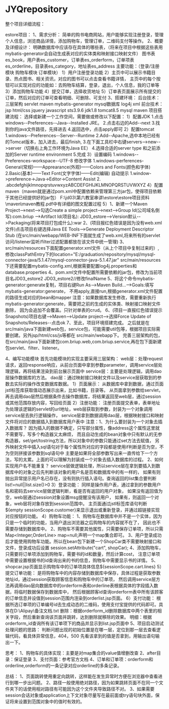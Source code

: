# JYQrepository
整个项目详细流程：

estore项目：
1、需求分析：
	简单的购书电商网站，用户能够实现注册登录，管理个人信息，浏览商品详情，添加购物车，管理订单，二维码支付等操作。
2、概要及详细设计：
	明确数据库中应该存在具体的哪些表，（将来在项目中根据这些表用mybatis-generator会自动生成表对应的实体类和映射接口映射文件）
	图书表es_book，用户表es_customer，订单表es_orderform，订单项表es_orderline，目录表es_category，地址表es_address
	主要功能：（登录/注册模块   购物车模块   订单模块）
	1）用户注册登录功能
	2）主页中可以展示书籍目录、热点图书、相关资讯，对应的图书可以点击查看书籍详情，
	     主页中的每个按钮可以实现对应的功能如：去购物车结算，登录，退出，个人信息，我的订单等
	3）添加购物车功能
	4）提交订单，选择收货地址
	5）订单表页面展示所有提交的订单，然后对应的订单可查看明细、可删除、可支付
3、搭建环境：
	后台技术：
		三层架构   servlet   maven  mybatis-generator
		mysql数据库  log4j  xml
	前台技术：
		jsp  html/css   jquery   javascript
	sts3.9.6
	jdk1.8
	tomcat8.5
	mysql
	maven
	项目搭建流程：
	选择或新建一个工作空间，需要做或修改以下配置：
	1）配置JDK	
	     1.点击windows--Preferences--Java--Installed JRE。
	     2.点击右边的Add--next
	     3.找到你的java文件路径，先择进去
	     4.返回选中，点击apply即可
	2）配置tomcat
	     1.windows--Preferences--Server--Runtime
	     2.Add--Apache,选中本地已经有的Tomcat版本，加入进去，最后finish,
	     3.在下面工具栏中右键servers-->new-->server（切换右上角工作环境为Java EE）
	     4.选择合适的server type 和之前添加的Server runtime environment
 	     5.完成
	3）设置编码
	     1.windows--Preferences-workspace--UTF-8
	     修改字体
	     1.windows-perferences-General(常规)——Apprearance(外观)——Colors and Fonts(颜色和字体)
	     2.Basic(基本)——Text Font(文字字体)——Edit(编辑)
	     自动提示
	     1.window->preference->Java->Editor->Content Assist
	     2. .abcdefghijklmnopqrstuvwxyzABCDEFGHIJKLMNOPQRSTUVWXYZ
	4）配置maven（maven就是通过pom.xml中配置依赖来管理第三方jar包，使得项目依赖于其他已经提供好的jar包）
	     F:\jd03\第六教室串讲\estore\estore项目资料\maven\maven教程.pdf中有详细的图文配置过程
	5）1、新建一个Maven Project-->next-->勾选Create a simple project-->next-->Group Id(公司域名倒写):com.briup
	          -->Artifact Id(项目名): JD03_estore-->Version默认-->Packaging(将来项目打包成什么):war
	     2、(项目报红色错误是因为没有web.xml文件)点击项目右键选择Java EE Tools-->Generate Deployment Descriptor Stub
	          (在src/main/webapp/WEB-INF下面就生成了web.xml,将来所有的servlet访问/listener监听/filter过滤配置都放在该文件中统一管理)
	     3、src/main/resources下面配置generator.xml文件（从上个项目中复制过来的）,
	          修改classPathEntry下的location="E:/graduation/repository/mysql/mysql-connector-java/5.1.47/mysql-connector-java-5.1.47.jar"
	          src/main/resources下还需要配置mybatis-config.xml,根据需要配置log4j.properties和database.properties
	     4、pom.xml文件中配置所需要依赖的jar包，修改为当前项目名<artifactId>JD03_estore2</artifactId>
	          <build>
		<!-- mvn mybatis-generator:generate -->
		<finalName>JD03_estore2</finalName>//修改finalName
	          </build>
	     5、将这个命令mybatis-generator:generate复制，项目右键Run As-->Maven Build...-->Goals:填写mybatis-generator:generate，
	          不用apply,直接run,根据generator.xml文件配置的路径生成对应的bean和mapper
		注意：如果数据库发生修改，需要重新执行mybatis-generator:generate，需要把之前的生成的实体类、映射接口映射文件删除，
		          因为会追加不会覆盖。只针对单表的crud。
	     6、(项目一直报红色错误提示Snapshots)项目右键-->Maven-->Update project-->选择Force Update of Snapshots/Releases--点击ok
	     7、至此，项目环境搭建完成。
		之后就是在src/main/java下面新建web包，service包，可能需要util包等，根据项目实际需要创建。另外jsp/html/css/js等都在
		src/main/webapp下。
		完善三层架构的包，在src/main/java下面新建包com.briup.web,com.briup.service,再在包下面新建包servlet、filter、listener。

4、编写功能模块
	首先功能模块的实现主要采用三层架构：
	web层：处理request请求，返回response响应，从前台页面中拿到参数parameter，调用service层处理逻辑，再将结果渲染到前台展示页面中
	service层：主要是处理逻辑，调用dao层操作数据库的方法。
	dao层：通过映射接口映射文件以及service层获取到的参数去实际的操作改变数据库数据。
	1）页面展示：
	     从数据库中拿到数据，通过页面jstl标签库获取值动态展示出来，比如书籍，目录等。
	     从页面拿到参数给servlet，再去调用dao层然后根据条件去操作数据库，将结果返回至web层，通过session或其他范围存放内容，写回给页面
	2）注册功能：
	     注册页面提交表单，表单地址为处理该逻辑的servlet的url地址，web层获取到参数，封装为一个对象调用service层去执行逻辑操作，
	     service层拿到数据调用dao层，根据映射接口和映射文件将对应的数据插入到数据库用户表中
	     注意：1、为什么要封装为一个对象去插入数据库？
	                因为插入的数据不确定，只写部分属性，像address这个属性这里就不需要写，写多个构造器又太麻烦，
		而且自动生成的bean对象中只有默认的无参构造器，set/get/tostring方法，所以对象中的参数只能通过set方法去赋值，
		另外映射文件中插入sql语句对于每个属性所对应的字段都是使用if判断是否为空，不为空则拼接该参数到sql语句中
		主要是如果将全部参数写出来一直传给下一个方法，写的太累。上面的可以理解为封装成一个对象去插入数据库的过程。
	               2、如何实现用户名不能重复？
		service层做逻辑处理，所以service层在拿到要插入到数据库中的对象之后先判断该对象的用户名是否和数据库中的有一样的，
		如果有则抛出异常提示用户名已存在，没有则执行插入语句。查询返回的list集合要判断list!=null||list.size()>0
	3）登录功能：
	     同样是操作用户表，通过拿到的参数用户名和密码去service层做逻辑判断，看是否有返回的用户对象，
	     如果没有返回值为空，web层通过session对象设置msg提醒没有该用户，
	     如果有，则返回一个对象，web层将对象存放到session范围中。
	     主页面通过jstl标签库语句判断${empty sessionScope.customer}来显示退出或重新登录，并通过超链接实现对应按钮的功能。
	4）购物车功能：
	     1、购物车在数据库中并不是一个实体，因为只是一个临时的功能，当用户退出浏览器之后购物车的内容就不在了，
	          因此也不需要存储到数据库中。
	     2、购物车不需要其他属性，只需要保存订单项，所以只需Map<Integer,OrderLine> map=null;声明一个map集合即可。
	     3、用户登录成功后才能使用购物车功能。所以在bean包下新建一个ShopCar类不需要映射接口和文件，登录成功后设置	          	          	          		session.setAttribute("cart", shopCar);
	     4、添加购物车，只需要将订单项添加到购物车，需要书的id和数量，然后计算cost，
	          注意订单项中需要设置根据书的id查询出来的书的信息，购物车中需要显示书的详情。
	     5、shopcar.jsp页面显示购物车中的订单项具体信息${sessionScope.cart.lines}
	5）提交订单功能：
	     是将购物车中的内容存储到数据库中保存，具体过程是获取参数地址id，通过session获取顾客信息和购物车中的订单项，
	     然后调用service层方法再调用dao层向数据库中的orderform表和orderline表根据具体的字段插入数据，将临时数据保存到数据库中，
	     然后根据顾客id查询orderform表中所有该顾客的订单信息并设值到session范围内渲染到orderlist.jsp页面。
	6）支付功能：
	     根据所选订单项的订单编号id去生成动态的二维码，使用支付宝提供的代码即可。具体在D:\Alipay\备注文档.txt
	     删除：根据orderform_id删除数据库中两个表里的相关字段，然后重新查询该页面并跳转，达到删除就移除的效果。
	     明细：根据orderform_id查询所有该订单项下的商品并显示到list.jsp页面中
5、项目启动测试
	处理问题的思路：
	判断问题出现的初始位置是在哪一层，定位到那一层去查看逻辑代码，看具体异常信息，404，500
	先看该拿到的值是否拿到，用输出语句输出一下。

思考：	
1、购物车的具体实现：主要是对map集合的value值增删改查
2、after目录：保证登录
3、支付页面：参考官方文档
4、订单和订单项：orderform和orderline,orderform的一条记录对应orderline的多条记录。

总结：
1、页面跳转使用重定向跳转，这样能在发生异常时方便在浏览器中查看进行到哪一步出问题。
2、路径一般使用绝对路径，因为如果跳转页面不在同一个文件夹下的话使用相对路径有可能因为这个文件夹导致路径不对。
3、如果需要session会话对象或application上下文对象尽量写在最前面或try语句块外面，保证将来设置到范围对象中的值时有效的。
